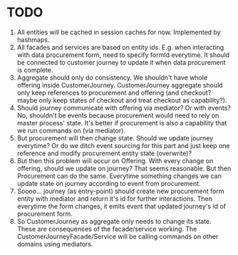 # TODO
1. All entities will be cached in session caches for now. Implemented by hashmaps.
2. All facades and services are based on entity ids. E.g. when interacting with data procurement form, need to specify formId everytime. It should be connected to customer journey to update it when data procurement is complete.
3. Aggregate should only do consistency. We shouldn't have whole offering inside CustomerJourney. CustomerJourney aggregate should only keep references to procurement and offering (and checkout? maybe only keep states of checkout and treat checkout as capability?).
4. Should journey communicate with offering via mediator? Or with events? No, shouldn't be events because procurement would need to rely on master process' state. It's better if procurement is also a capability that we run commands on (via mediator).
5. But procurement will then change state. Should we update journey everytime? Or do we ditch event sourcing for this part and just keep one reference and modify procurement entity state (overwrite)?
6. But then this problem will occur on Offering. With every change on offering, should we update on journey? That seems reasonable. But then Procurement can do the same. Everytime something changes we can update state on journey according to event from procurement.
7. Soooo... journey (as entry-point) should create new procurement form entity with mediator and return it's id for further interactions. Then everytime the form changes, it emits event that updated journey's id of procurement form.
8. So CustomerJourney as aggregate only needs to change its state. These are consequences of the facade/service working. The CustomerJourneyFacade/Service will be calling commands on other domains using mediators.